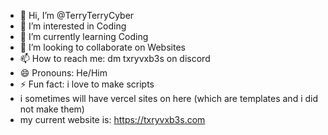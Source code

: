 - 👋 Hi, I’m @TerryTerryCyber
- 👀 I’m interested in Coding
- 🌱 I’m currently learning Coding
- 💞️ I’m looking to collaborate on Websites
- 📫 How to reach me: dm txryvxb3s on discord
- 😄 Pronouns: He/Him
- ⚡ Fun fact: i love to make scripts
- i sometimes will have vercel sites on here (which are templates and i did not make them)
- my current website is: https://txryvxb3s.com

<!---
TerryTerryCyber/TerryTerryCyber is a ✨ special ✨ repository because its `README.md` (this file) appears on your GitHub profile.
You can click the Preview link to take a look at your changes.
--->
